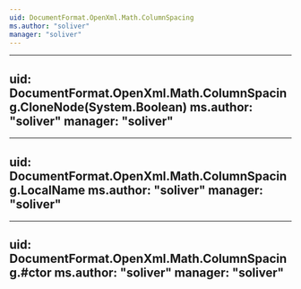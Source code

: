 ```yaml
---
uid: DocumentFormat.OpenXml.Math.ColumnSpacing
ms.author: "soliver"
manager: "soliver"
---
```


---
uid: DocumentFormat.OpenXml.Math.ColumnSpacing.CloneNode(System.Boolean)
ms.author: "soliver"
manager: "soliver"
---

---
uid: DocumentFormat.OpenXml.Math.ColumnSpacing.LocalName
ms.author: "soliver"
manager: "soliver"
---

---
uid: DocumentFormat.OpenXml.Math.ColumnSpacing.#ctor
ms.author: "soliver"
manager: "soliver"
---
